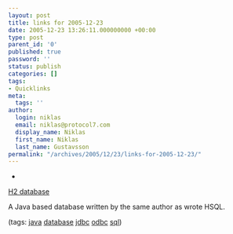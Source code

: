 ```yaml
---
layout: post
title: links for 2005-12-23
date: 2005-12-23 13:26:11.000000000 +00:00
type: post
parent_id: '0'
published: true
password: ''
status: publish
categories: []
tags:
- Quicklinks
meta:
  tags: ''
author:
  login: niklas
  email: niklas@protocol7.com
  display_name: Niklas
  first_name: Niklas
  last_name: Gustavsson
permalink: "/archives/2005/12/23/links-for-2005-12-23/"
---
```

- 
[H2 database](http://www.h2database.com/)

A Java based database written by the same author as wrote HSQL.

(tags: [java](http://del.icio.us/protocol7/java) [database](http://del.icio.us/protocol7/database) [jdbc](http://del.icio.us/protocol7/jdbc) [odbc](http://del.icio.us/protocol7/odbc) [sql](http://del.icio.us/protocol7/sql))

